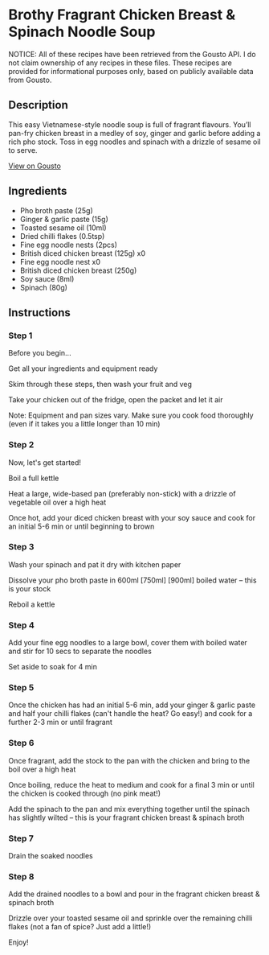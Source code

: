# Brothy Fragrant Chicken Breast & Spinach Noodle Soup

NOTICE: All of these recipes have been retrieved from the Gousto API. I do not claim ownership of any recipes in these files. These recipes are provided for informational purposes only, based on publicly available data from Gousto.

## Description

This easy Vietnamese-style noodle soup is full of fragrant flavours. You’ll pan-fry chicken breast in a medley of soy, ginger and garlic before adding a rich pho stock. Toss in egg noodles and spinach with a drizzle of sesame oil to serve. 

[View on Gousto](https://www.gousto.co.uk/recipes/cookbook/brothy-fragrant-chicken-breast-spinach-noodle-soup)

## Ingredients

- Pho broth paste (25g)
- Ginger & garlic paste (15g)
- Toasted sesame oil (10ml)
- Dried chilli flakes (0.5tsp)
- Fine egg noodle nests (2pcs)
- British diced chicken breast (125g) x0
- Fine egg noodle nest x0
- British diced chicken breast (250g)
- Soy sauce (8ml)
- Spinach (80g)

## Instructions


### Step 1

Before you begin...

Get all your ingredients and equipment ready

Skim through these steps, then wash your fruit and veg

Take your chicken out of the fridge, open the packet and let it air

Note: Equipment and pan sizes vary. Make sure you cook food thoroughly (even if it takes you a little longer than 10 min)


### Step 2

Now, let's get started!

Boil a full kettle

Heat a large, wide-based pan (preferably non-stick) with a drizzle of vegetable oil over a high heat

Once hot, add your diced chicken breast with your soy sauce and cook for an initial 5-6 min or until beginning to brown


### Step 3

Wash your spinach and pat it dry with kitchen paper

Dissolve your pho broth paste in 600ml <span class="text-purple">[750ml]</span> <span class="text-danger">[900ml] </span>boiled water – this is your stock

Reboil a kettle


### Step 4

Add your fine egg noodles to a large bowl, cover them with boiled water and stir for 10 secs to separate the noodles

Set aside to soak for 4 min


### Step 5

Once the chicken has had an initial 5-6 min, add your ginger & garlic paste and half your chilli flakes (can't handle the heat? Go easy!) and cook for a further 2-3 min or until fragrant


### Step 6

Once fragrant, add the stock to the pan with the chicken and bring to the boil over a high heat

Once boiling, reduce the heat to medium and cook for a final 3 min or until the chicken is cooked through (no pink meat!)

Add the spinach to the pan and mix everything together until the spinach has slightly wilted – this is your fragrant chicken breast & spinach broth


### Step 7

Drain the soaked noodles

### Step 8

Add the drained noodles to a bowl and pour in the fragrant chicken breast & spinach broth

Drizzle over your toasted sesame oil and sprinkle over the remaining chilli flakes (not a fan of spice? Just add a little!)

Enjoy!

